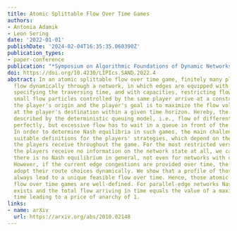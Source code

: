 ```yaml
---
title: Atomic Splittable Flow Over Time Games
authors:
- Antonia Adamik
- Leon Sering
date: '2022-01-01'
publishDate: '2024-02-04T16:35:35.060390Z'
publication_types:
- paper-conference
publication: "*Symposium on Algorithmic Foundations of Dynamic Networks (SAND'22)*"
doi: https://doi.org/10.4230/LIPIcs.SAND.2022.4
abstract: In an atomic splittable flow over time game, finitely many players route
  flow dynamically through a network, in which edges are equipped with transit times,
  specifying the traversing time, and with capacities, restricting flow rates. Infinitesimally
  small flow particles controlled by the same player arrive at a constant rate at
  the player's origin and the player's goal is to maximize the flow volume that arrives
  at the player's destination within a given time horizon. Hereby, the flow dynamics
  described by the deterministic queuing model, i.e., flow of different players merges
  perfectly, but excessive flow has to wait in a queue in front of the bottle-neck.
  In order to determine Nash equilibria in such games, the main challenge is to consider
  suitable definitions for the players' strategies, which depend on the level of information
  the players receive throughout the game. For the most restricted version, in which
  the players receive no information on the network state at all, we can show that
  there is no Nash equilibrium in general, not even for networks with only two edges.
  However, if the current edge congestions are provided over time, the players can
  adopt their route choices dynamically. We show that a profile of those strategies
  always lead to a unique feasible flow over time. Hence, those atomic splittable
  flow over time games are well-defined. For parallel-edge networks Nash equilibria
  exists and the total flow arriving in time equals the value of a maximum flow over
  time leading to a price of anarchy of 1.
links:
- name: arXiv
  url: https://arxiv.org/abs/2010.02148
---
```

